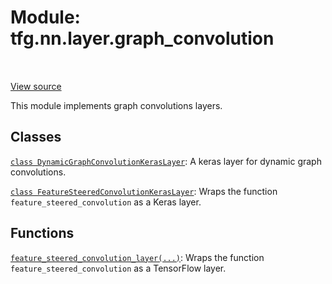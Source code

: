 <div itemscope itemtype="http://developers.google.com/ReferenceObject">
<meta itemprop="name" content="tfg.nn.layer.graph_convolution" />
<meta itemprop="path" content="Stable" />
</div>

# Module: tfg.nn.layer.graph_convolution

<table class="tfo-notebook-buttons tfo-api" align="left">
</table>

<a target="_blank" href="https://github.com/tensorflow/graphics/blob/master/tensorflow_graphics/nn/layer/graph_convolution.py">View
source</a>

This module implements graph convolutions layers.

<!-- Placeholder for "Used in" -->


## Classes

[`class DynamicGraphConvolutionKerasLayer`](../../../tfg/nn/layer/graph_convolution/DynamicGraphConvolutionKerasLayer.md):
A keras layer for dynamic graph convolutions.

[`class FeatureSteeredConvolutionKerasLayer`](../../../tfg/nn/layer/graph_convolution/FeatureSteeredConvolutionKerasLayer.md): Wraps the function `feature_steered_convolution` as a Keras layer.

## Functions

[`feature_steered_convolution_layer(...)`](../../../tfg/nn/layer/graph_convolution/feature_steered_convolution_layer.md): Wraps the function `feature_steered_convolution` as a TensorFlow layer.

